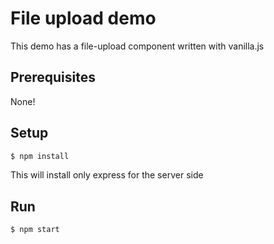 # File upload demo

This demo has a file-upload component written with vanilla.js 

## Prerequisites
None!

## Setup 
```bash
$ npm install 
```
This will install only express for the server side

## Run 
```bash
$ npm start
```
